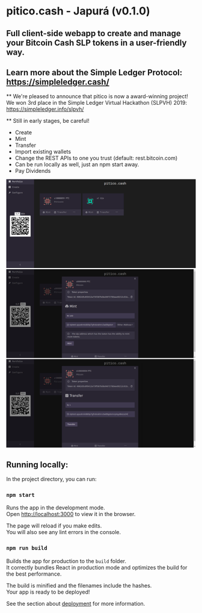 # pitico.cash - Japurá (v0.1.0)

## Full client-side webapp to create and manage your Bitcoin Cash SLP tokens in a user-friendly way.
## Learn more about the Simple Ledger Protocol: https://simpleledger.cash/

** We're pleased to announce that pitico is now a award-winning project! We won 3rd place in the Simple Ledger Virtual Hackathon (SLPVH) 2019: https://simpleledger.info/slpvh/

** Still in early stages, be careful!

- Create
- Mint
- Transfer
- Import existing wallets
- Change the REST APIs to one you trust (default: rest.bitcoin.com)
- Can be run locally as well, just an npm start away.
- Pay Dividends

![Alt text](/screenshots/ss01.png)
![Alt text](/screenshots/ss02.png)
![Alt text](/screenshots/ss03.png)

## Running locally:

In the project directory, you can run:

### `npm start`

Runs the app in the development mode.<br>
Open [http://localhost:3000](http://localhost:3000) to view it in the browser.

The page will reload if you make edits.<br>
You will also see any lint errors in the console.

### `npm run build`

Builds the app for production to the `build` folder.<br>
It correctly bundles React in production mode and optimizes the build for the best performance.

The build is minified and the filenames include the hashes.<br>
Your app is ready to be deployed!

See the section about [deployment](https://facebook.github.io/create-react-app/docs/deployment) for more information.
